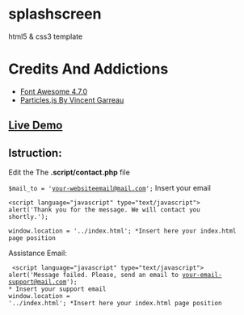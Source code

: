 # splashscreen
html5 &amp; css3 template


<H1>Credits And Addictions</H1>

<ul>
  <li><a href="https://cdnjs.cloudflare.com/ajax/libs/font-awesome/4.7.0/css/font-awesome.min.css">Font Awesome 4.7.0</a></li>
  <li><a href="https://github.com/VincentGarreau/particles.js/">Particles.js By Vincent Garreau</a></li>
  </ul>
  
  <h2><a href="http://repo.altervista.org/template/splashscreen">Live Demo</a></h2>
  
 <h2>Istruction:</h2>
 
 Edit the The <b>.script/contact.php</b> file
 
 <code>$mail_to = 'your-websiteemail@mail.com';</code> Insert your email
 
 <code>&lt;script language="javascript" type="text/javascript">
		alert('Thank you for the message. We will contact you shortly.');</code>
		

<code>window.location = '../index.html'; *Insert here your index.html page position
	</script></code>
 <br>
 
 <p>Assistance Email:</p>
 
<code> &lt;script language="javascript" type="text/javascript">
		alert('Message failed. Please, send an email to your-email-support@mail.com'); * Insert your support email<br></code>
		<code>window.location = '../index.html'; *Insert here your index.html page position
	</script></code>
	

 
 
 
 
